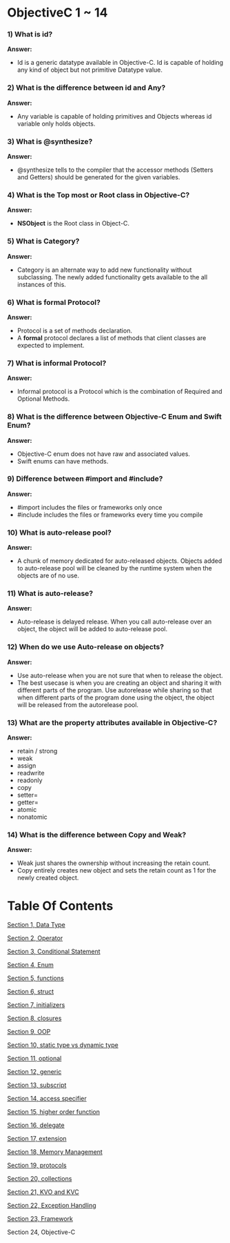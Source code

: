 # ObjectiveC 1 ~ 14

### 1) What is id?

**Answer:**

- Id is a generic datatype available in Objective-C. Id is capable of holding any kind of object but not primitive Datatype value.

### 2) What is the difference between id and Any?

**Answer:**

- Any variable is capable of holding primitives and Objects whereas id variable only holds objects.

### 3) What is @synthesize?

**Answer:**

- @synthesize tells to the compiler that the accessor methods (Setters and Getters) should be generated for the given variables.

### 4) What is the Top most or Root class in Objective-C?

**Answer:**

- **NSObject** is the Root class in Object-C.

### 5) What is Category?

**Answer:**

- Category is an alternate way to add new functionality without subclassing. The newly added functionality gets available to the all instances of this.

### 6) What is formal Protocol?

**Answer:**

- Protocol is a set of methods declaration.
- A **formal** protocol declares a list of methods that client classes are expected to implement.

### 7) What is informal Protocol?

**Answer:**

- Informal protocol is a Protocol which is the combination of Required and Optional Methods.

### 8) What is the difference between Objective-C Enum and Swift Enum?

**Answer:**

- Objective-C enum does not have raw and associated values.
- Swift enums can have methods.

### 9) Difference between #import and #include?

**Answer:**

- #import includes the files or frameworks only once
- #include includes the files or frameworks every time you compile

### 10) What is auto-release pool?

**Answer:**

- A chunk of memory dedicated for auto-released objects. Objects added to auto-release pool will be cleaned by the runtime system when the objects are of no use.

### 11) What is auto-release?

**Answer:**

- Auto-release is delayed release. When you call auto-release over an object, the object will be added to auto-release pool.

### 12) When do we use Auto-release on objects?

**Answer:**

- Use auto-release when you are not sure that when to release the object.
- The best usecase is when you are creating an object and sharing it with different parts of the program. Use autorelease while sharing so that when different parts of the program done using the object, the object will be released from the autorelease pool.

### 13) What are the property attributes available in Objective-C?

**Answer:**

- retain / strong
- weak
- assign
- readwrite
- readonly
- copy
- setter=
- getter=
- atomic
- nonatomic

### 14) What is the difference between Copy and Weak?

**Answer:**

- Weak just shares the ownership without increasing the retain count.
- Copy entirely creates new object and sets the retain count as 1 for the newly created object.

# Table Of Contents

[Section 1, Data Type](./section1-datatypes/)

[Section 2, Operator](./section2-operator/)

[Section 3, Conditional Statement](./section3-conditional-statement/)

[Section 4, Enum](./section4-enum/)

[Section 5, functions](./section5-function/)

[Section 6, struct](./section6-struct/)

[Section 7, initializers](./section7-initializers/)

[Section 8, closures](./section8-closures/)

[Section 9, OOP](./section9-oop/)

[Section 10, static type vs dynamic type](./section10-static_dynamic_type_difference/)

[Section 11, optional](./section11-optional/)

[Section 12, generic](./section12-generic/)

[Section 13, subscript](./section13-subscript/)

[Section 14, access specifier](./section14-access-specifier/)

[Section 15, higher order function](./section15-higher_order_fuctions/)

[Section 16, delegate](./section16-delegate/)

[Section 17, extension](./section17-extension/)

[Section 18, Memory Management](./section18-memory_management/)

[Section 19, protocols](./section19-protocols/)

[Section 20, collections](./section20-collections/)

[Section 21, KVO and KVC](./section21-kvo_kvc-question/)

[Section 22, Exception Handling](./section22-exeception_handling-question/)

[Section 23, Framework](./section23-framework-question/)

Section 24, Objective-C
